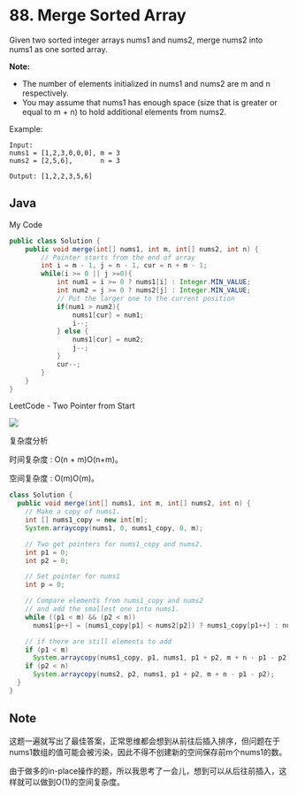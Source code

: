 # 88. Merge Sorted Array

Given two sorted integer arrays nums1 and nums2, merge nums2 into nums1 as one sorted array.

**Note:**

- The number of elements initialized in nums1 and nums2 are m and n respectively.
- You may assume that nums1 has enough space (size that is greater or equal to m + n) to hold additional elements from nums2.

Example:
```
Input:
nums1 = [1,2,3,0,0,0], m = 3
nums2 = [2,5,6],       n = 3

Output: [1,2,2,3,5,6]
```


## Java

My Code

``` java
public class Solution {
    public void merge(int[] nums1, int m, int[] nums2, int n) {
        // Pointer starts from the end of array
        int i = m - 1, j = n - 1, cur = n + m - 1;
        while(i >= 0 || j >=0){
            int num1 = i >= 0 ? nums1[i] : Integer.MIN_VALUE;
            int num2 = j >= 0 ? nums2[j] : Integer.MIN_VALUE;
            // Put the larger one to the current position
            if(num1 > num2){
                nums1[cur] = num1;
                i--;
            } else {
                nums1[cur] = num2;
                j--;
            }
            cur--;
        }
    }
}
```

LeetCode - Two Pointer from Start

![](https://pic.leetcode-cn.com/992f95361c37ad06deadb6f14a9970d0184fd47330365400dd1d6f7be239e0ff-image.png)

复杂度分析

时间复杂度 : O(n + m)O(n+m)。

空间复杂度 : O(m)O(m)。

```java
class Solution {
  public void merge(int[] nums1, int m, int[] nums2, int n) {
    // Make a copy of nums1.
    int [] nums1_copy = new int[m];
    System.arraycopy(nums1, 0, nums1_copy, 0, m);

    // Two get pointers for nums1_copy and nums2.
    int p1 = 0;
    int p2 = 0;

    // Set pointer for nums1
    int p = 0;

    // Compare elements from nums1_copy and nums2
    // and add the smallest one into nums1.
    while ((p1 < m) && (p2 < n))
      nums1[p++] = (nums1_copy[p1] < nums2[p2]) ? nums1_copy[p1++] : nums2[p2++];

    // if there are still elements to add
    if (p1 < m)
      System.arraycopy(nums1_copy, p1, nums1, p1 + p2, m + n - p1 - p2);
    if (p2 < n)
      System.arraycopy(nums2, p2, nums1, p1 + p2, m + n - p1 - p2);
  }
}
```


## Note

这题一遍就写出了最佳答案，正常思维都会想到从前往后插入排序，但问题在于nums1数组的值可能会被污染，因此不得不创建新的空间保存前m个nums1的数。

由于做多的in-place操作的题，所以我思考了一会儿，想到可以从后往前插入，这样就可以做到O(1)的空间复杂度。
